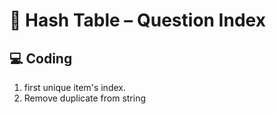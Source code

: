 # 🌲 Hash Table – Question Index

## 💻 Coding
1. first unique item's index.
2. Remove duplicate from string